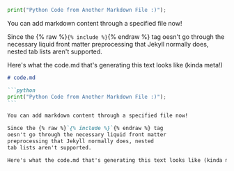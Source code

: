 ```python
print("Python Code from Another Markdown File :)");
```

You can add markdown content through a specified file now!

Since the {% raw %}`{% include %}`{% endraw %} tag
oesn't go through the necessary liquid front matter
preprocessing that Jekyll normally does, nested
tab lists aren't supported.  

Here's what the code.md that's generating this text looks like (kinda meta!)

~~~md
# code.md

```python
print("Python Code from Another Markdown File :)");
```

You can add markdown content through a specified file now!

Since the {% raw %}`{% include %}`{% endraw %} tag
oesn't go through the necessary liquid front matter
preprocessing that Jekyll normally does, nested
tab lists aren't supported.  

Here's what the code.md that's generating this text looks like (kinda meta!)
~~~